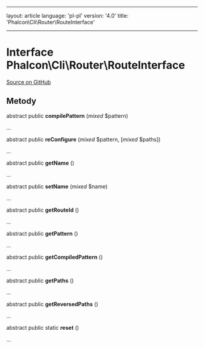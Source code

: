 * * *

layout: article language: 'pl-pl' version: '4.0' title: 'Phalcon\Cli\Router\RouteInterface'

* * *

# Interface **Phalcon\Cli\Router\RouteInterface**

<a href="https://github.com/phalcon/cphalcon/tree/v4.0.0/phalcon/cli/router/routeinterface.zep" class="btn btn-default btn-sm">Source on GitHub</a>

## Metody

abstract public **compilePattern** (*mixed* $pattern)

...

abstract public **reConfigure** (*mixed* $pattern, [*mixed* $paths])

...

abstract public **getName** ()

...

abstract public **setName** (*mixed* $name)

...

abstract public **getRouteId** ()

...

abstract public **getPattern** ()

...

abstract public **getCompiledPattern** ()

...

abstract public **getPaths** ()

...

abstract public **getReversedPaths** ()

...

abstract public static **reset** ()

...